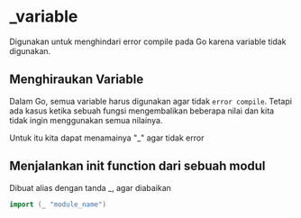 # _variable

Digunakan untuk menghindari error compile pada Go karena variable tidak digunakan.

## Menghiraukan Variable

Dalam Go, semua variable harus digunakan agar tidak `error compile`. Tetapi ada kasus ketika sebuah fungsi mengembalikan beberapa nilai dan kita tidak ingin menggunakan semua nilainya.

Untuk itu kita dapat menamainya "_" agar tidak error

## Menjalankan init function dari sebuah modul

Dibuat alias dengan tanda _, agar diabaikan

```go
import (_ "module_name")
```
